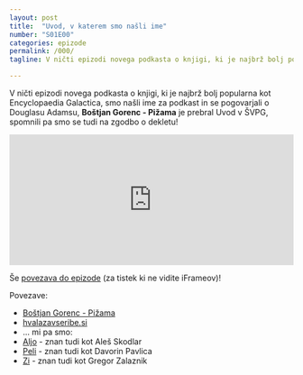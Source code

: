 ```yaml
---
layout: post
title:  "Uvod, v katerem smo našli ime"
number: "S01E00"
categories: epizode
permalink: /000/
tagline: V ničti epizodi novega podkasta o knjigi, ki je najbrž bolj popularna kot Encyclopaedia Galactica, smo našli ime za podkast in se pogovarjali o Douglasu Adamsu in še kaj! Citat prebere Boštjan Gorenc - Pižama!

---
```


V ničti epizodi novega podkasta o knjigi, ki je najbrž bolj popularna kot Encyclopaedia Galactica, smo našli ime za podkast in se pogovarjali o Douglasu Adamsu, **Boštjan Gorenc - Pižama** je prebral Uvod v ŠVPG, spomnili pa smo se tudi na zgodbo o dekletu! 

<iframe src="https://open.spotify.com/embed-podcast/episode/3eypnTrg4UgXiMLsLih75P" width="100%" height="232" frameborder="0" allowtransparency="true" allow="encrypted-media"></iframe>

Še [povezava do epizode](https://podcasts.apple.com/si/podcast/000-uvod-v-katerem-smo-na%C5%A1li-ime/id1514750013?i=1000475394904) (za tistek ki ne vidite iFrameov)!

Povezave: 
- [Boštjan Gorenc - Pižama](http://pizama.net/)
- [hvalazavseribe.si](https://hvalazavseribe.si/)
- ... mi pa smo:
- [Aljo](https://twitter.com/kozli42) - znan tudi kot Aleš Skodlar
- [Peli](https://twitter.com/DavorinPavlica) - znan tudi kot Davorin Pavlica
- [Zi](https://twitter.com/gregorzalaznik) - znan tudi kot Gregor Zalaznik